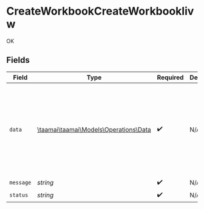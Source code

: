 # CreateWorkbookCreateWorkbooklivw

OK


## Fields

| Field                                                                                                                       | Type                                                                                                                        | Required                                                                                                                    | Description                                                                                                                 | Example                                                                                                                     |
| --------------------------------------------------------------------------------------------------------------------------- | --------------------------------------------------------------------------------------------------------------------------- | --------------------------------------------------------------------------------------------------------------------------- | --------------------------------------------------------------------------------------------------------------------------- | --------------------------------------------------------------------------------------------------------------------------- |
| `data`                                                                                                                      | [\taamai\taamai\Models\Operations\Data](../../Models/Operations/Data.md)                                                    | :heavy_check_mark:                                                                                                          | N/A                                                                                                                         | {<br/>"user_id": "40",<br/>"name": "soban2",<br/>"updated_at": "2023-09-22T14:27:03Z",<br/>"created_at": "2023-09-22T14:27:03Z",<br/>"id": 39<br/>} |
| `message`                                                                                                                   | *string*                                                                                                                    | :heavy_check_mark:                                                                                                          | N/A                                                                                                                         |                                                                                                                             |
| `status`                                                                                                                    | *string*                                                                                                                    | :heavy_check_mark:                                                                                                          | N/A                                                                                                                         |                                                                                                                             |